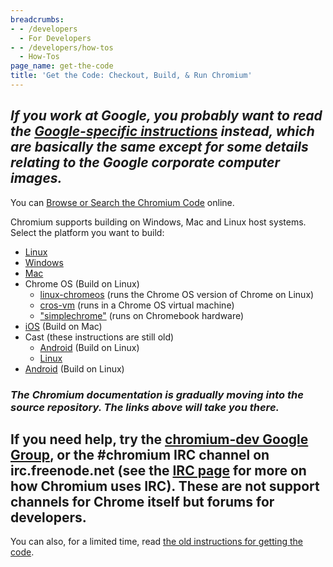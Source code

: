 ```yaml
---
breadcrumbs:
- - /developers
  - For Developers
- - /developers/how-tos
  - How-Tos
page_name: get-the-code
title: 'Get the Code: Checkout, Build, & Run Chromium'
---
```


## *If you work at Google, you probably want to read the [Google-specific instructions](https://goto.corp.google.com/building-chrome) instead, which are basically the same except for some details relating to the Google corporate computer images.*

You can [Browse or Search the Chromium Code](https://source.chromium.org/chromium) online.

Chromium supports building on Windows, Mac and Linux host systems.
Select the platform you want to build:

*   [Linux](https://chromium.googlesource.com/chromium/src/+/main/docs/linux/build_instructions.md)
*   [Windows](https://chromium.googlesource.com/chromium/src/+/main/docs/windows_build_instructions.md)
*   [Mac](https://chromium.googlesource.com/chromium/src/+/main/docs/mac_build_instructions.md)
*   Chrome OS (Build on Linux)
    *   [linux-chromeos](https://chromium.googlesource.com/chromium/src/+/main/docs/chromeos_build_instructions.md)
                (runs the Chrome OS version of Chrome on Linux)
    *   [cros-vm](https://chromium.googlesource.com/chromiumos/docs/+/HEAD/cros_vm.md)
                (runs in a Chrome OS virtual machine)
    *   ["simplechrome"](https://chromium.googlesource.com/chromiumos/docs/+/HEAD/simple_chrome_workflow.md)
                (runs on Chromebook hardware)
*   [iOS](https://chromium.googlesource.com/chromium/src/+/main/docs/ios/build_instructions.md) (Build on Mac)
*   Cast (these instructions are still old)
    *   [Android](https://chromium.googlesource.com/chromium/src/+/main/docs/android_cast_build_instructions.md) (Build on Linux)
    *   [Linux](https://chromium.googlesource.com/chromium/src/+/main/docs/linux/cast_build_instructions.md)
*   [Android](https://chromium.googlesource.com/chromium/src/+/main/docs/android_build_instructions.md) (Build on Linux)

### *The Chromium documentation is gradually moving into the source repository. The links above will take you there.*

## If you need help, try the [chromium-dev Google Group](https://groups.google.com/a/chromium.org/forum/#!forum/chromium-dev), or the #chromium IRC channel on irc.freenode.net (see the [IRC page](/developers/irc) for more on how Chromium uses IRC). **These are not support channels for Chrome itself but forums for developers.**

You can also, for a limited time, read [the old instructions for getting the
code](/developers/how-tos/old-get-the-code).
